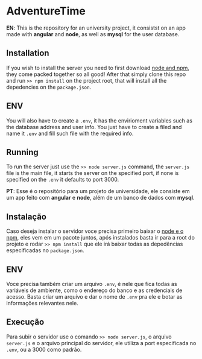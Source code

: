 #  AdventureTime

**EN**: This is the repository for an university project, it consistst on an app made with **angular** and **node**, as well as **mysql** for the user database.
## Installation
If you wish to install the server you need to first download [node and npm](https://nodejs.org/en/download/), they come packed together so all good! After that simply clone this repo and run ``>> npm install`` on the project root, that will install all the depedencies on the ``package.json``.
## ENV
You will also have to create a ``.env``, it has the envirioment variables such as the database address and user info. You just have to create a filed and name it ``.env`` and fill such file with the required info.
## Running
To run the server just use the ``>> node server.js`` command, the ``server.js`` file is the main file, it starts the server on the specified port, if none is specified on the ``.env`` it defaults to port 3000.


**PT**: Esse é o repositório para um projeto de universidade, ele consiste em um app feito com **angular** e **node**, além de um banco de dados com **mysql**.
## Instalação
Caso deseja instalar o servidor voce precisa primeiro baixar o [node e o npm](https://nodejs.org/en/download/), eles vem em um pacote juntos, após instalados basta ir para a root do projeto e rodar ``>> npm install`` que ele irá baixar todas as depedências especificadas no ``package.json``.
## ENV
Voce precisa também criar um arquivo ``.env``, é nele que fica todas as variáveis de ambiente, como o endereço do banco e as credenciais de acesso. Basta criar um arquivo e dar o nome de ``.env`` pra ele e botar as informações relevantes nele.
## Execução
Para subir o servidor use o comando ``>> node server.js``, o arquivo ``server.js`` e o arquivo principal do servidor, ele utiliza a port especificada no ``.env``, ou a 3000 como padrão.

